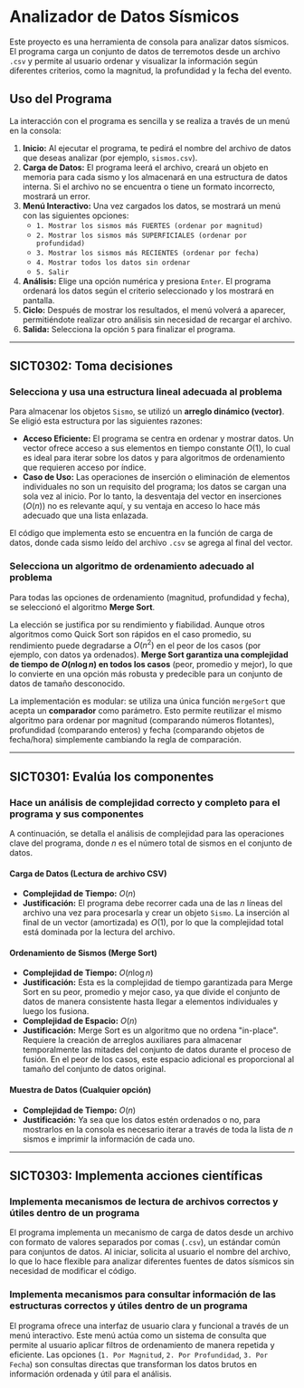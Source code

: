 # Analizador de Datos Sísmicos

Este proyecto es una herramienta de consola para analizar datos sísmicos. El programa carga un conjunto de datos de terremotos desde un archivo `.csv` y permite al usuario ordenar y visualizar la información según diferentes criterios, como la magnitud, la profundidad y la fecha del evento.

## Uso del Programa

La interacción con el programa es sencilla y se realiza a través de un menú en la consola:

1.  **Inicio:** Al ejecutar el programa, te pedirá el nombre del archivo de datos que deseas analizar (por ejemplo, `sismos.csv`).
2.  **Carga de Datos:** El programa leerá el archivo, creará un objeto en memoria para cada sismo y los almacenará en una estructura de datos interna. Si el archivo no se encuentra o tiene un formato incorrecto, mostrará un error.
3.  **Menú Interactivo:** Una vez cargados los datos, se mostrará un menú con las siguientes opciones:
    * `1. Mostrar los sismos más FUERTES (ordenar por magnitud)`
    * `2. Mostrar los sismos más SUPERFICIALES (ordenar por profundidad)`
    * `3. Mostrar los sismos más RECIENTES (ordenar por fecha)`  
    * `4. Mostrar todos los datos sin ordenar`
    * `5. Salir`
4.  **Análisis:** Elige una opción numérica y presiona `Enter`. El programa ordenará los datos según el criterio seleccionado y los mostrará en pantalla.
5.  **Ciclo:** Después de mostrar los resultados, el menú volverá a aparecer, permitiéndote realizar otro análisis sin necesidad de recargar el archivo.
6.  **Salida:** Selecciona la opción `5` para finalizar el programa.

---

## SICT0302: Toma decisiones

### Selecciona y usa una estructura lineal adecuada al problema

Para almacenar los objetos `Sismo`, se utilizó un **arreglo dinámico (vector)**. Se eligió esta estructura por las siguientes razones:

* **Acceso Eficiente:** El programa se centra en ordenar y mostrar datos. Un vector ofrece acceso a sus elementos en tiempo constante $O(1)$, lo cual es ideal para iterar sobre los datos y para algoritmos de ordenamiento que requieren acceso por índice.
* **Caso de Uso:** Las operaciones de inserción o eliminación de elementos individuales no son un requisito del programa; los datos se cargan una sola vez al inicio. Por lo tanto, la desventaja del vector en inserciones ($O(n)$) no es relevante aquí, y su ventaja en acceso lo hace más adecuado que una lista enlazada.

El código que implementa esto se encuentra en la función de carga de datos, donde cada sismo leído del archivo `.csv` se agrega al final del vector.

### Selecciona un algoritmo de ordenamiento adecuado al problema

Para todas las opciones de ordenamiento (magnitud, profundidad y fecha), se seleccionó el algoritmo **Merge Sort**.

La elección se justifica por su rendimiento y fiabilidad. Aunque otros algoritmos como Quick Sort son rápidos en el caso promedio, su rendimiento puede degradarse a $O(n^2)$ en el peor de los casos (por ejemplo, con datos ya ordenados). **Merge Sort garantiza una complejidad de tiempo de $O(n \log n)$ en todos los casos** (peor, promedio y mejor), lo que lo convierte en una opción más robusta y predecible para un conjunto de datos de tamaño desconocido.

La implementación es modular: se utiliza una única función `mergeSort` que acepta un **comparador** como parámetro. Esto permite reutilizar el mismo algoritmo para ordenar por magnitud (comparando números flotantes), profundidad (comparando enteros) y fecha (comparando objetos de fecha/hora) simplemente cambiando la regla de comparación.

---

## SICT0301: Evalúa los componentes

### Hace un análisis de complejidad correcto y completo para el programa y sus componentes

A continuación, se detalla el análisis de complejidad para las operaciones clave del programa, donde *n* es el número total de sismos en el conjunto de datos.

#### Carga de Datos (Lectura de archivo CSV)

* **Complejidad de Tiempo:** $O(n)$
* **Justificación:** El programa debe recorrer cada una de las *n* líneas del archivo una vez para procesarla y crear un objeto `Sismo`. La inserción al final de un vector (amortizada) es $O(1)$, por lo que la complejidad total está dominada por la lectura del archivo.

#### Ordenamiento de Sismos (Merge Sort)

* **Complejidad de Tiempo:** $O(n \log n)$
* **Justificación:** Esta es la complejidad de tiempo garantizada para Merge Sort en su peor, promedio y mejor caso, ya que divide el conjunto de datos de manera consistente hasta llegar a elementos individuales y luego los fusiona.
* **Complejidad de Espacio:** $O(n)$
* **Justificación:** Merge Sort es un algoritmo que no ordena "in-place". Requiere la creación de arreglos auxiliares para almacenar temporalmente las mitades del conjunto de datos durante el proceso de fusión. En el peor de los casos, este espacio adicional es proporcional al tamaño del conjunto de datos original.

#### Muestra de Datos (Cualquier opción)

* **Complejidad de Tiempo:** $O(n)$
* **Justificación:** Ya sea que los datos estén ordenados o no, para mostrarlos en la consola es necesario iterar a través de toda la lista de *n* sismos e imprimir la información de cada uno.

---

## SICT0303: Implementa acciones científicas

### Implementa mecanismos de lectura de archivos correctos y útiles dentro de un programa

El programa implementa un mecanismo de carga de datos desde un archivo con formato de valores separados por comas (`.csv`), un estándar común para conjuntos de datos. Al iniciar, solicita al usuario el nombre del archivo, lo que lo hace flexible para analizar diferentes fuentes de datos sísmicos sin necesidad de modificar el código.

### Implementa mecanismos para consultar información de las estructuras correctos y útiles dentro de un programa

El programa ofrece una interfaz de usuario clara y funcional a través de un menú interactivo. Este menú actúa como un sistema de consulta que permite al usuario aplicar filtros de ordenamiento de manera repetida y eficiente. Las opciones (`1. Por Magnitud`, `2. Por Profundidad`, `3. Por Fecha`) son consultas directas que transforman los datos brutos en información ordenada y útil para el análisis.